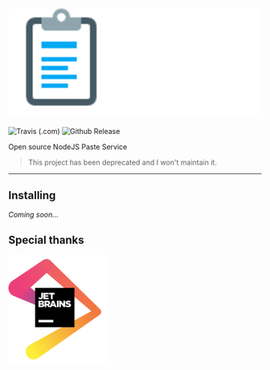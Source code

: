 <img src="https://github.com/Lorenzo0111/Nodebin/blob/master/media/Nodebin.png?raw=true"></img>
===

![Travis (.com)](https://img.shields.io/travis/com/lorenzo0111/nodebin?logo=travis&style=for-the-badge)
![Github Release](https://img.shields.io/github/v/release/Lorenzo0111/Nodebin?style=for-the-badge&logo=appveyor)

Open source NodeJS Paste Service

> This project has been deprecated and I won't maintain it.

---

## Installing

_Coming soon..._

## Special thanks
<a href="https://jb.gg/OpenSource"><img src="https://github.com/Lorenzo0111/Lorenzo0111/blob/main/media/jetbrains.png?raw=true" alt="drawing" width="200"/></a>
